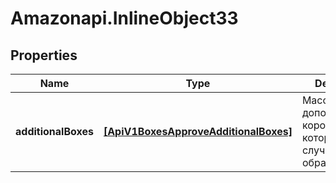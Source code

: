 # Amazonapi.InlineObject33

## Properties

Name | Type | Description | Notes
------------ | ------------- | ------------- | -------------
**additionalBoxes** | [**[ApiV1BoxesApproveAdditionalBoxes]**](ApiV1BoxesApproveAdditionalBoxes.md) | Массив дополнительных коробок которые случились при обработки. | [optional] 


